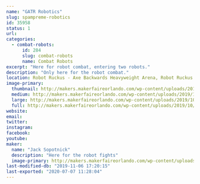 ```yaml
---
name: "GATR Robotics"
slug: spampreme-robotics
id: 35958
status: 1
url: 
categories:
  - combat-robots:
      id: 284
      slug: combat-robots
      name: Combat Robots
excerpt: "Here for robot combat, entering two robots."
description: "Only here for the robot combat."
location: Robot Ruckus - Axe Backwards Heavyweight Arena, Robot Ruckus - Small Arena
image-primary:
  thumbnail: http://makers.makerfaireorlando.com/wp-content/uploads/2019/10/IMG_0743-150x150.jpg
  medium: http://makers.makerfaireorlando.com/wp-content/uploads/2019/10/IMG_0743-300x243.jpg
  large: http://makers.makerfaireorlando.com/wp-content/uploads/2019/10/IMG_0743-1024x828.jpg
  full: http://makers.makerfaireorlando.com/wp-content/uploads/2019/10/IMG_0743.jpg
website: 
email: 
twitter: 
instagram: 
facebook: 
youtube: 
maker:
  name: "Jack Sopotnick"
  description: "Here for the robot fights"
  image-primary: http://makers.makerfaireorlando.com/wp-content/uploads/2019/08/7573B1B7-FF7C-4466-8E2B-B1C6F1E19345-1024x791.jpeg
last-modified-db: "2019-11-06 17:20:15"
last-exported: "2020-07-07 11:28:04"
---
```

